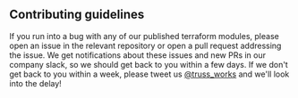 ## Contributing guidelines

If you run into a bug with any of our published terraform modules, please open an issue in the relevant repository or open a pull request addressing the issue. We get notifications about these issues and new PRs in our company slack, so we should get back to you within a few days. If we don't get back to you within a week, please tweet us [@truss_works](https://twitter.com/Truss_Works) and we'll look into the delay!
